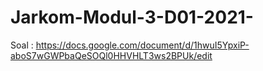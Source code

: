 # Jarkom-Modul-3-D01-2021-
Soal : https://docs.google.com/document/d/1hwuI5YpxiP-aboS7wGWPbaQeSOQl0HHVHLT3ws2BPUk/edit
